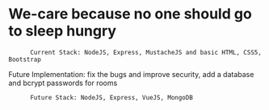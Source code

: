 # We-care because no one should go to sleep hungry

          Current Stack: NodeJS, Express, MustacheJS and basic HTML, CSS5, Bootstrap

Future Implementation: fix the bugs and improve security, add a database and bcrypt passwords for rooms

          Future Stack: NodeJS, Express, VueJS, MongoDB
